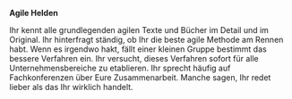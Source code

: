 **Agile Helden**

Ihr kennt alle grundlegenden agilen Texte und Bücher im Detail und im Original. Ihr hinterfragt ständig, ob Ihr die beste agile Methode am Rennen habt. Wenn es irgendwo hakt, fällt einer kleinen Gruppe bestimmt das bessere Verfahren ein. Ihr versucht, dieses Verfahren sofort für alle Unternehmensbereiche zu etablieren. Ihr sprecht häufig auf Fachkonferenzen über Eure Zusammenarbeit.
Manche sagen, Ihr redet lieber als das Ihr wirklich handelt.
